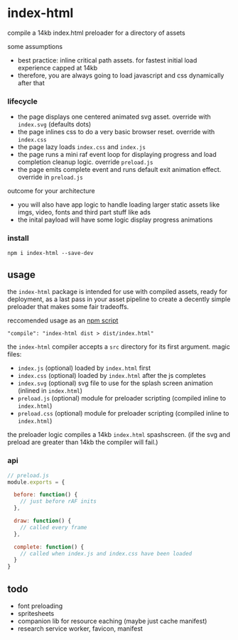 # index-html

compile a 14kb index.html preloader for a directory of assets

some assumptions

- best practice: inline critical path assets. for fastest initial load experience capped at 14kb
- therefore, you are always going to load javascript and css dynamically after that

### lifecycle

- the page displays one centered animated svg asset. override with `index.svg` (defaults dots)
- the page inlines css to do a very basic browser reset. override with `index.css`
- the page lazy loads `index.css` and `index.js`
- the page runs a mini raf event loop for displaying progress and load completion cleanup logic. override `preload.js`
- the page emits complete event and runs default exit animation effect. override in `preload.js`

outcome for your architecture

- you will also have app logic to handle loading larger static assets like imgs, video, fonts and third part stuff like ads
- the inital payload will have some logic display progress animations

### install

    npm i index-html --save-dev

## usage

the `index-html` package is intended for use with compiled assets, ready for deployment, as a last pass in your asset pipeline to create a decently simple preloader that makes some fair tradeoffs. 

reccomended usage as an [npm script](https://docs.npmjs.com/misc/scripts)

    "compile": "index-html dist > dist/index.html"

the `index-html` compiler accepts a `src` directory for its first argument. magic files:

- `index.js` (optional) loaded by `index.html` first
- `index.css` (optional) loaded by `index.html` after the js completes
- `index.svg` (optional) svg file to use for the splash screen animation (inlined in `index.html`)
- `preload.js` (optional) module for preloader scripting (compiled inline to `index.html`)
- `preload.css` (optional) module for preloader scripting (compiled inline to `index.html`)

the preloader logic compiles a 14kb `index.html` spashscreen. (if the svg and preload are greater than 14kb the compiler will fail.)

### api

```javascript
// preload.js
module.exports = {

  before: function() {
    // just before rAF inits
  },

  draw: function() {
    // called every frame
  },

  complete: function() {
    // called when index.js and index.css have been loaded
  }
}
```

## todo

- font preloading
- spritesheets
- companion lib for resource eaching (maybe just cache manifest)
- research service worker, favicon, manifest
